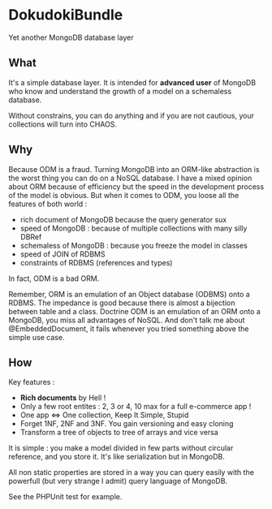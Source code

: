 DokudokiBundle
==============

Yet another MongoDB database layer

What
----

It's a simple database layer. It is intended for **advanced user** of MongoDB
who know and understand the growth of a model on a schemaless database.

Without constrains, you can do anything and if you are not cautious, your 
collections will turn into CHAOS.

Why
---

Because ODM is a fraud. Turning MongoDB into an ORM-like abstraction is the worst
thing you can do on a NoSQL database. I have a mixed opinion about ORM
because of efficiency but the speed in the development process of the model is
obvious. But when it comes to ODM, you loose all the features of both world : 

 * rich document of MongoDB because the query generator sux
 * speed of MongoDB : because of multiple collections with many silly DBRef
 * schemaless of MongoDB : because you freeze the model in classes
 * speed of JOIN of RDBMS
 * constraints of RDBMS (references and types)

In fact, ODM is a bad ORM.

Remember, ORM is an emulation of an Object database (ODBMS) onto a RDBMS.
The impedance is good because there is almost a bijection between table and a class.
Doctrine ODM is an emulation of an ORM onto a MongoDB, you miss all advantages of
NoSQL. And don't talk me about @EmbeddedDocument, it fails whenever you tried
something above the simple use case.

How
---

Key features :
 * **Rich documents** by Hell !
 * Only a few root entites : 2, 3 or 4, 10 max for a full e-commerce app !
 * One app <=> One collection, Keep It Simple, Stupid
 * Forget 1NF, 2NF and 3NF. You gain versioning and easy cloning
 * Transform a tree of objects to tree of arrays and vice versa

It is simple : you make a model divided in few parts without circular reference, 
and you store it. It's like serialization but in MongoDB.

All non static properties are stored in a way you can query easily with the
powerfull (but very strange I admit) query language of MongoDB.

See the PHPUnit test for example.

